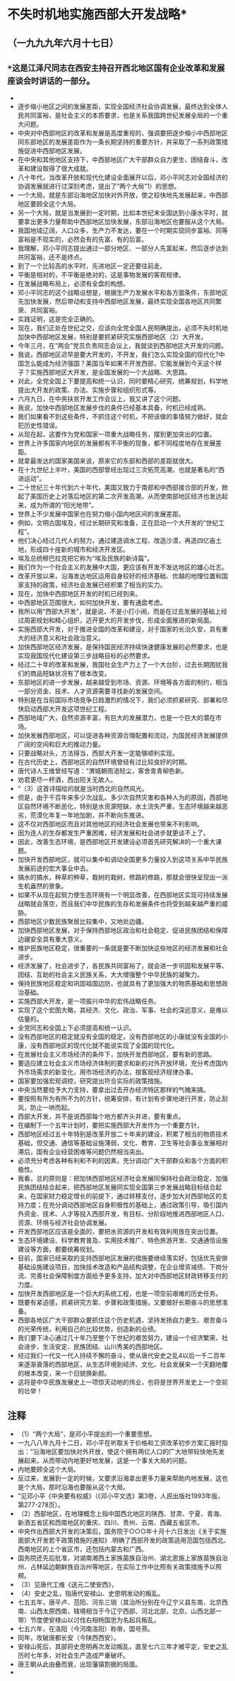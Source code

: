 # 不失时机地实施西部大开发战略*## （一九九九年六月十七日）
## `*这是江泽尺同志在西安主持召开西北地区国有企业改革和发展座谈会时讲话的一部分`。- 
- 逐步缩小地区之间的发展差距，实现全国经济社会协调发展，最终达到全体人民共同富裕，是社会主义的本质要求，也是关系我国跨世纪发展全局的一个重大问题。- 中央对中西部地区的改革和发展是高度重视的，强调要把逐步缩小中西部地区同东部地区的发展差距作为一条长期坚持的重要方针，并采取了一系列政策措施促进中西部地区发展。- 在中央和其他地区支持下，中西部地区广大干部群众自力更生、团结奋斗，改革和建设取得了很大成就。- 八十年代，当改革开放和现代化建设全面展开以后，邓小平同志对全国经济的协调发展就进行过深刻考虑，提出了“两个大局”1）的思想。- 一个大局，就是东部沿海地区加快对外开放，使之较快地先发展起来，中西部地区要顾全这个大局。- 另一个大局，就是当发展到一定时期，比如本世纪末全国达到小康水平时，就要拿出更多力量帮助中西部地区加快发展，东部沿海地区也要服从这个大局。- 我国地域辽阔，人口众多，生产力不发达，要在一个时期实现同步富裕、同等富裕是不现实的，必然会有的先富、有的后富。- 我理解，邓小平同志提出通过一部分地区、一部分人先富起来，然后逐步达到共同富裕，还不是终点。- 到了一个比较高的水平时，先进地区一定还要往前走。- 平衡是相对的，不平衡是绝对的，这是事物发展的客观规律。- 在发展战略布局上，必须有全盘的构想。- 邓小平同志的这个战略设想是，根据生产力发展水平和各方面条件，东部地区先加快发展，然后带动和支持中西部地区发展，最终实现全国各地区共同繁荣、共同富裕。- 实践证明，这是完全正确的。- 现在，我们正处在世纪之交，应该向全党全国人民明确提出，必须不失时机地加快中西部地区发展，特别是要抓紧研究实施西部地区（2）大开发。- 今年三月，在“两会”党员负责同志会议上，我就谈到西部地区大开发的问题。- 我说，西部地区迟早是要大开发的，不开发，我们怎么实现全国的现代化?中国怎么能成为经济强国？美国当年如果不开发西部，它能发展到今天这个样子？实施西部地区大开发，是全国发展的一个大战略、大思路。- 对此，全党全国上下要提高和统一认识，同时要精心研究、统筹规划，科学地提出大开发的政策、办法、实施步骤和组织形式等。- 六月九日，在中央扶贫开发工作会议上，我又讲了这个问题。- 我说，加快中西部地区发展步伐的条件已经基本具备，时机已经成熟。- 我们如果看不到这些条件，不抓住这个时机，不把该做的事情努力做好，就会犯历史性错误。- 从现在起，这要作为党和国家一项重大战略任务，摆到更加突出的位置。- 世界上许多国家内地区的发展都有不平衡的现象，都不同程度地存在发展差距。- 就拿最发达的国家美国来说，原来它的东部和西部的差距就很大。- 在十九世纪上半叶，美国的西部曾经出现过三次拓荒高潮，也就是著名的“西进运动”。- 二十世纪三十年代到六十年代，美国又致力于南部和中西部接合部的开发，掀起了美国历史上对落后地区的第二次开发高潮，从而使南部地区经济也发达起来，成为所谓的“阳光地带”。- 世界上不少发展中国家也在努力缩小国内地区间的发展差距。- 例如，文明古国埃及，经过长期研究和准备，正在启动一个大开发的“世纪工程”。- 他们决心经过几代人的努力，通过建造调水工程、改造沙漠，再造四亿亩土地，形成四十座新的城市和经济开发区。- 埃及总统穆巴拉克把它称为“埃及民族的新诗篇”。- 我们作为一个社会主义的发展中大国，更应该有开发不发达地区的雄心壮志。- 改革开放以来，沿海发达地区运用自身较好的经济基础、优越的地理位置和国家支持的政策，经济社会发展已经积累了相当的实力。- 现在，加快中西部地区开发的时机已经到来。- 中西部地区范围很大，如何加快开发，要有通盘考虑。- 我所以用“西部大开发”，就是说，不是小打小闹，而是在过去发展的基础上经过周密规划和精心组织，迈开更大的开发步伐，形成全面推进的新局面。- 实施西部大开发，对于推进全国的改革和建设，对于国家的长治久安，具有重大的经济意义和社会政治意义。- 加快西部地区经济发展，是保持国民经济持续快速健康发展的必然要求，也是实现我国现代化建设第三步战略目标的必然要求。- 经过二十年的改革和发展，我国社会生产力上了一个大台阶，过去长期困扰我们的商品短缺状况有了根本改变。- 东部地区的进一步发展，越来越受到市场、资源、环境等各方面的制约，相当一部分资金、技术、人才资源需要寻找新的发展空间。- 特别是在当前国际市场竞争日趋激烈的情况下，我们必须抓紧研究、部署和尽快启动西部大开发这项世纪工程。- 西部地域广大，自然资源丰富，有巨大的发展潜力，也是一个巨大的潜在市场。- 加快发展西部地区，可以促进各种资源合理配置和流动，为国民经济发展提供广阔的空间和巨大的推动力量。- 只要战略对头，方法得当，西部大开发一定能够顺利实现。- 在古代历史上，西部地区的自然环境曾经有过比较良好的时期。- 唐代诗人王维曾经写道：“渭城朝雨浥轻尘，客舍青青柳色新。- 劝君更尽一杯酒，西出阳关无故人。- ”（3）这首诗描绘的就是当时西北的自然风光。- 但是，由于千百年来多少次战乱、多少次自然灾害和各种人为的原因，西部地区自然环境不断恶化，特别是水资源短缺，水土流失严重，生态环境越来越恶劣，荒漠化年复一年地加剧，并不断向东推进。- 这不仅对西部地区而且对其他地区的经济社会发展也带来不利影响。- 因为连人的生存都发生严重困难，经济发展和社会进步就更谈不上了。- 因此，改善生态环境，是西部地区开发建设必须首先研究解决的一个重大课题。- 加快开发西部地区，就可以集中和调动全国更多力量投入到这项关系中华民族发展前途的宏大事业中去。- 搞水的搞水，种草的种草，栽树的栽树，修路的修路，那就会很快呈现出一派生机盎然的景象。- 如果不从现在起努力使生态环境有一个明显改善，在西部地区实现可持续发展战略就会落空，而且我们中华民族的生存和发展条件也将受到越来越严重的威胁。- 西部地区少数民族聚居比较集中，又地处边疆。- 加快西部地区发展，对于保持西部地区政治和社会稳定、促进民族团结和保障边疆安全具有重大意义。- 维护民族地区稳定，很重要的一条就是要不断加快这些地区的经济发展和社会进步。- 经济发展了，社会进步了，各民族共同富裕了，就会进一步巩固和发展平等、团结、互助的社会主义民族关系，大大增强整个中华民族的凝聚力。- 保持民族地区稳定和巩固祖国边防，也就具有了更加强大的物质基础和思想政治基础。- 实施西部大开发，是一项振兴中华的宏伟战略任务。- 实现了这个宏图大略，其经济、文化、政治、军事、社会的深远意义，是难以估量的。- 全党同志和全国上下必须提高和统一认识。- 没有西部地区的稳定就没有全国的稳定，没有西部地区的小康就没有全国的小康，没有西部地区的现代化就不能说实现了全国的现代化。- 在发展社会主义市场经济的条件下，加快开发西部地区，要有新的思路。- 要适应建立社会主义市场经济体制的要求和新的对外开放环境，充分考虑国内外市场需求的新变化，用市场经济的办法，按客观经济规律办事。- 国家要加强宏观调控，研究提出符合实际的政策措施。- 中央当然要给予大力支持，要拿出过去开办经济特区那样的气魄来搞。- 要按照有所为有所不为的方针，统筹安排，有计划有步骤地进行开发，防止刮风，防止一哄而起。- 西部大开发，并不是说西部每个地方都齐头并进，要有重点。- 在编制下一个五年计划时，要把实施西部大开发作为一个重要方针。- 西部地区经过五十年特别是改革开放二十年来的建设，积累了相当的物质技术基础，但交通、通信等基础设施薄弱，文化、教育、卫生等社会事业发展相对滞后，国有企业经营困难等问题仍然相当突出。- 必须充分考虑各种有利和不利的因素，充分调动广大干部群众和各个方面的积极性。- 我看，总的原则是：把加快西部地区经济社会发展同保持社会政治稳定、加强民族团结结合起来，把西部地区发展同实现全国第三步发展战略目标结合起来，在国家财力稳定增长的前提下，通过转移支付，逐步加大对西部地区的支持力度；在充分调动西部地区自身积极性的基础上，通过政策引导，吸引国内外资金、技术、人才等投入西部开发，有目标、分阶段地推进西部地区人口、资源、环境与经济社会协调发展。- 开发西部地区应该是全面的，要把水资源的开发和有效利用放在突出位置。- 生态环境建设、科学教育普及、实用技术推广、特色旅游开发、交通通信设施建设等方面，都要统筹规划。- 目前，国家已经采取的支持西部地区发展的措施要继续落实好，包括优先安排基础设施建设项目，加快技术改造和产品结构调整，在企业增资减债、下岗分流、完善社会保障制度方面给予更多支持，加大对中西部地区财政转移支付的力度。- 加快开发西部地区是一个巨大的系统工程，也是一项空前艰难的历史任务。- 既要有紧迫感，抓紧研究方案、步骤和政策措施，又要做好长期奋斗的思想准备。- 西部各地区广大干部群众要抓住这个历史机遇，坚持发扬自力更生、艰苦奋斗的光荣传统，利用自己的比较优势，创造新的业绩。- 我们要下决心通过几十年乃至整个下世纪的艰苦努力，建设一个经济繁荣、社会进步、生活安定、民族团结、山川秀美的西部地区。- 经过我们一代又一代人持续不懈的奋斗，使从唐代安史之乱4以后一千二百年来逐渐衰落的西部地区，从生态环境到经济、文化、社会发展来一个天翻地覆的根本改变，来一个旧貌换新颜。- 这将是中华民族发展史上一项惊天动地的伟业，也将是世界开发史上一个空前的壮举！## 注释- （1）“两个大局”，是邓小平提出的一个重要思想。- 一九八八年九月十二日，邓小平在听取关于价格和工资改革初步方案汇报时指出：“沿海地区要加快对外开放，使这个拥有两亿人口的广大地带较快地先发展起来，从而带动内地更好地发展，这是一个事关大局的问题。- 内地要顾全这个大局。- 反过来，发展到一定的时候，又要求沿海拿出更多力量来帮助内地发展，这也是个大局，那时沿海也要服从这个大局。- ”见邓小平《中央要有权威》（《邓小平文选》第3卷，人民出版社1993年版，第277-278页）。- （2）西部地区，在地理概念上指中国西北地区的陕西、甘肃、宁夏、青海、新酒五省区和西南地区的重庆、四川、贵州、云南、西藏五省区市。- 中央作出西部大开发的决策后，国务院于○○○年十月十六日发出《关于实施面部大开发若干政策措施的通知》.明确了西部开发的政策适用范国包括西北、西南地区的上个省区市，还包括内蒙古和广西。- 国务院还先后批准，对湖南湘西土家族菌族自治州、湖北恩施上家族苗族自治州、占林延边朝鲜族自治州等地区，在实际工作中比照有关政策措施予以照颊。- （3）见唐代工维《送元二使安西》，- （4）安史之乱，指唐代安禄山、史思明发动的叛乱。- 七五五年，唐平卢、范阳、河东三销（其治所分别在今辽宁义县东南、北京西南、山西太原西南，辖境相当于今辽宁西部、河北北部，北京、山西北部一带）节度使安禄山以讨伐右相杨国忠为名起兵叛乱。- 七五六年，在洛阳（今河南洛阳）称帝，国号燕。- 同年，攻破唐都长安（今陕西西安）。- 安禄山死后，其部将史思明再次发动叛乱，直至七六三年才被平定，安史之乱历时七年多，对社会生产造成严重破坏。- 唐王朝从此由叠而衰，出现藩镇割据的局面。- 